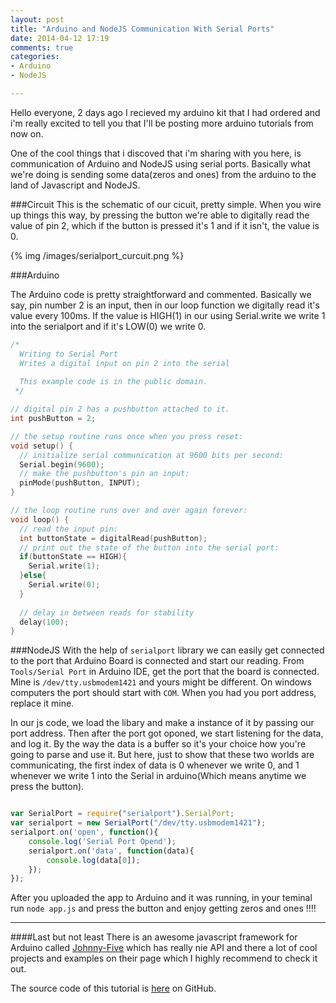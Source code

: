 ```yaml
---
layout: post
title: "Arduino and NodeJS Communication With Serial Ports"
date: 2014-04-12 17:19
comments: true
categories:
- Arduino
- NodeJS

---
```


Hello everyone,
2 days ago I recieved my arduino kit that I had ordered and i'm really excited to tell you that I'll be posting more arduino tutorials from now on.

One of the cool things that i discoved that i'm sharing with you here, is communication of Arduino and NodeJS using serial ports.
Basically what we're doing is sending some data(zeros and ones) from the arduino to the land of Javascript and NodeJS.

<!-- more -->

###Circuit
This is the schematic of our cicuit, pretty simple. When you wire up things this way, by pressing the button we're able to digitally read the value of pin 2, which if the button is pressed it's 1 and if it isn't, the value is 0.

{% img /images/serialport_curcuit.png %}

###Arduino

The Arduino code is pretty straightforward and commented. Basically we say, pin number 2 is an input, then in our loop function we digitally read it's value every 100ms. If the value is HIGH(1) in our using Serial.write we write 1 into the serialport and if it's LOW(0) we write 0.

``` cpp
/*
  Writing to Serial Port
  Writes a digital input on pin 2 into the serial
  
  This example code is in the public domain.
 */

// digital pin 2 has a pushbutton attached to it.
int pushButton = 2;

// the setup routine runs once when you press reset:
void setup() {
  // initialize serial communication at 9600 bits per second:
  Serial.begin(9600);
  // make the pushbutton's pin an input:
  pinMode(pushButton, INPUT);
}

// the loop routine runs over and over again forever:
void loop() {
  // read the input pin:
  int buttonState = digitalRead(pushButton);
  // print out the state of the button into the serial port:
  if(buttonState == HIGH){
    Serial.write(1);
  }else{
    Serial.write(0);
  }
 
  // delay in between reads for stability
  delay(100);        
}

```

###NodeJS
With the help of ```serialport``` library we can easily get connected to the port that Arduino Board is connected and start our reading. From ```Tools/Serial Port``` in Arduino IDE, get the port that the board is connected. Mine is ```/dev/tty.usbmodem1421``` and yours might be different. On windows computers the port should start with ```COM```. When you had you port address, replace it mine.


In our js code, we load the libary and make a instance of it by passing our port address. Then after the port got oponed, we start listening for the data, and log it. By the way the data is a buffer so it's your choice how you're going to parse and use it. But here, just to show that these two worlds are communicating, the first index of data is 0 whenever we write 0, and 1 whenever we write 1 into the Serial in arduino(Which means anytime we press the button).


``` js

var SerialPort = require("serialport").SerialPort;
var serialport = new SerialPort("/dev/tty.usbmodem1421");
serialport.on('open', function(){
	console.log('Serial Port Opend');
	serialport.on('data', function(data){
		console.log(data[0]);
	});
});


```

After you uploaded the app to Arduino and it was running, in your teminal run ```node app.js``` and press the button and enjoy getting zeros and ones !!!!

----------------------

####Last but not least
There is an awesome javascript framework for Arduino called [Johnny-Five](https://github.com/rwaldron/johnny-five) which has really nie API and there a lot of cool projects and examples on their page which I highly recommend to check it out.


The source code of this tutorial is [here](https://github.com/DanialK/Arduino-NodeJs-Serialport) on GitHub.